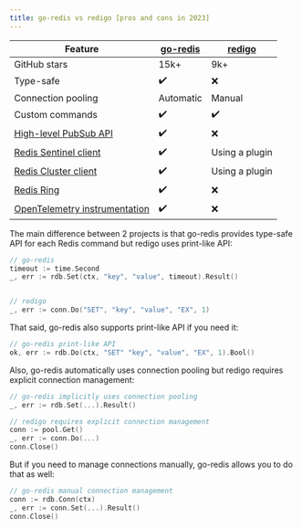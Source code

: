 ```yaml
---
title: go-redis vs redigo [pros and cons in 2023]
---
```


<UptraceCta />

<CoverImage title="Comparing go-redis vs redigo" />

| Feature                                                   | [go-redis][1]      | [redigo][2]        |
| --------------------------------------------------------- | ------------------ | ------------------ |
| GitHub stars                                              | 15k+               | 9k+                |
| Type-safe                                                 | :heavy_check_mark: | :x:                |
| Connection pooling                                        | Automatic          | Manual             |
| Custom commands                                           | :heavy_check_mark: | :heavy_check_mark: |
| [High-level PubSub API](go-redis-pubsub.html)             | :heavy_check_mark: | :x:                |
| [Redis Sentinel client](go-redis-sentinel.html)           | :heavy_check_mark: | Using a plugin     |
| [Redis Cluster client](go-redis-cluster.html)             | :heavy_check_mark: | Using a plugin     |
| [Redis Ring](ring.html)                                   | :heavy_check_mark: | :x:                |
| [OpenTelemetry instrumentation](go-redis-monitoring.html) | :heavy_check_mark: | :x:                |

The main difference between 2 projects is that go-redis provides type-safe API for each Redis
command but redigo uses print-like API:

```go
// go-redis
timeout := time.Second
_, err := rdb.Set(ctx, "key", "value", timeout).Result()


// redigo
_, err := conn.Do("SET", "key", "value", "EX", 1)
```

That said, go-redis also supports print-like API if you need it:

```go
// go-redis print-like API
ok, err := rdb.Do(ctx, "SET" "key", "value", "EX", 1).Bool()
```

Also, go-redis automatically uses connection pooling but redigo requires explicit connection
management:

```go
// go-redis implicitly uses connection pooling
_, err := rdb.Set(...).Result()

// redigo requires explicit connection management
conn := pool.Get()
_, err := conn.Do(...)
conn.Close()
```

But if you need to manage connections manually, go-redis allows you to do that as well:

```go
// go-redis manual connection management
conn := rdb.Conn(ctx)
_, err := conn.Set(...).Result()
conn.Close()
```

[1]: https://github.com/redis/go-redis
[2]: https://github.com/gomodule/redigo
